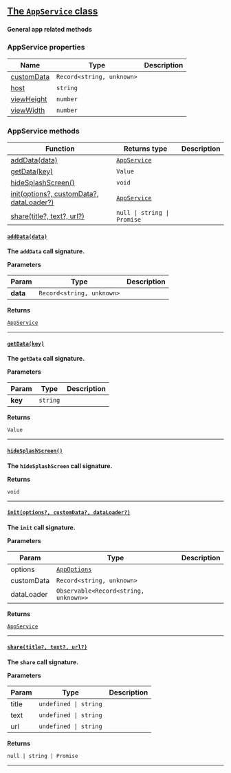 <section id="main" data-note="AUTO-GENERATED CONTENT, DO NOT EDIT DIRECTLY!">

<h2><a name="appservice" href="https://ngx-useful.lamnhan.com/classes/appservice.html"><p>The <code>AppService</code> class</p>
</a></h2>

**General app related methods**

<h3><a name="appservice-properties"><p>AppService properties</p>
</a></h3>

| Name                                                                            | Type                                 | Description |
| ------------------------------------------------------------------------------- | ------------------------------------ | ----------- |
| [customData](https://ngx-useful.lamnhan.com/classes/appservice.html#customdata) | <code>Record<string, unknown></code> |             |
| [host](https://ngx-useful.lamnhan.com/classes/appservice.html#host)             | <code>string</code>                  |             |
| [viewHeight](https://ngx-useful.lamnhan.com/classes/appservice.html#viewheight) | <code>number</code>                  |             |
| [viewWidth](https://ngx-useful.lamnhan.com/classes/appservice.html#viewwidth)   | <code>number</code>                  |             |

<h3><a name="appservice-methods"><p>AppService methods</p>
</a></h3>

| Function                                                       | Returns type                                                                                                 | Description |
| -------------------------------------------------------------- | ------------------------------------------------------------------------------------------------------------ | ----------- |
| [addData(data)](#appservice-adddata-0)                         | <code><a href="https://ngx-useful.lamnhan.com/classes/appservice.html" target="_blank">AppService</a></code> |             |
| [getData(key)](#appservice-getdata-0)                          | <code>Value</code>                                                                                           |             |
| [hideSplashScreen()](#appservice-hidesplashscreen-0)           | <code>void</code>                                                                                            |             |
| [init(options?, customData?, dataLoader?)](#appservice-init-0) | <code><a href="https://ngx-useful.lamnhan.com/classes/appservice.html" target="_blank">AppService</a></code> |             |
| [share(title?, text?, url?)](#appservice-share-0)              | <code>null \| string \| Promise<void></code>                                                                 |             |

<h4><a name="appservice-adddata-0" href="https://ngx-useful.lamnhan.com/classes/appservice.html#adddata"><p><code>addData(data)</code></p>
</a></h4>

**The `addData` call signature.**

**Parameters**

| Param    | Type                                 | Description |
| -------- | ------------------------------------ | ----------- |
| **data** | <code>Record<string, unknown></code> |             |

**Returns**

<code><a href="https://ngx-useful.lamnhan.com/classes/appservice.html" target="_blank">AppService</a></code>

---

<h4><a name="appservice-getdata-0" href="https://ngx-useful.lamnhan.com/classes/appservice.html#getdata"><p><code>getData(key)</code></p>
</a></h4>

**The `getData` call signature.**

**Parameters**

| Param   | Type                | Description |
| ------- | ------------------- | ----------- |
| **key** | <code>string</code> |             |

**Returns**

<code>Value</code>

---

<h4><a name="appservice-hidesplashscreen-0" href="https://ngx-useful.lamnhan.com/classes/appservice.html#hidesplashscreen"><p><code>hideSplashScreen()</code></p>
</a></h4>

**The `hideSplashScreen` call signature.**

**Returns**

<code>void</code>

---

<h4><a name="appservice-init-0" href="https://ngx-useful.lamnhan.com/classes/appservice.html#init"><p><code>init(options?, customData?, dataLoader?)</code></p>
</a></h4>

**The `init` call signature.**

**Parameters**

| Param      | Type                                                                                                            | Description |
| ---------- | --------------------------------------------------------------------------------------------------------------- | ----------- |
| options    | <code><a href="https://ngx-useful.lamnhan.com/interfaces/appoptions.html" target="_blank">AppOptions</a></code> |             |
| customData | <code>Record<string, unknown></code>                                                                            |             |
| dataLoader | <code>Observable<Record<string, unknown>></code>                                                                |             |

**Returns**

<code><a href="https://ngx-useful.lamnhan.com/classes/appservice.html" target="_blank">AppService</a></code>

---

<h4><a name="appservice-share-0" href="https://ngx-useful.lamnhan.com/classes/appservice.html#share"><p><code>share(title?, text?, url?)</code></p>
</a></h4>

**The `share` call signature.**

**Parameters**

| Param | Type                             | Description |
| ----- | -------------------------------- | ----------- |
| title | <code>undefined \| string</code> |             |
| text  | <code>undefined \| string</code> |             |
| url   | <code>undefined \| string</code> |             |

**Returns**

<code>null | string | Promise<void></code>

---

</section>
